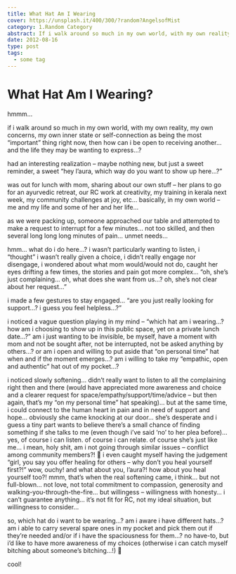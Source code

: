 ```yaml
---
title: What Hat Am I Wearing
cover: https://unsplash.it/400/300/?random?AngelsofMist
category: 1.Random Category
abstract: If i walk around so much in my own world, with my own reality, my own concerns, my own inner state or self-connection as being the most “important” thing right now, then how can i be open to receiving another… and the life they may be wanting to express…?
date: 2012-08-16
type: post
tags:
  - some tag
---
```


# What Hat Am I Wearing?

hmmm…

if i walk around so much in my own world, with my own reality, my own concerns, my own inner state or self-connection as being the most “important” thing right now, then how can i be open to receiving another… and the life they may be wanting to express…?

had an interesting realization – maybe nothing new, but just a sweet reminder, a sweet “hey l’aura, which way do you want to show up here…?”

was out for lunch with mom, sharing about our own stuff – her plans to go for an ayurvedic retreat, our RC work at creativity, my training in kerala next week, my community challenges at joy, etc… basically, in my own world – me and my life and some of her and her life…

as we were packing up, someone approached our table and attempted to make a request to interrupt for a few minutes… not too skilled, and then several long long long minutes of pain… unmet needs…

hmm… what do i do here…? i wasn’t particularly wanting to listen, i “thought” i wasn’t really given a choice, i didn’t really engage nor disengage, i wondered about what mom would/would not do, caught her eyes drifting a few times, the stories and pain got more complex… “oh, she’s just complaining… oh, what does she want from us…? oh, she’s not clear about her request…”

i made a few gestures to stay engaged… “are you just really looking for support…? i guess you feel helpless…?”

i noticed a vague question playing in my mind – “which hat am i wearing…? how am i choosing to show up in this public space, yet on a private lunch date…?” am i just wanting to be invisible, be myself, have a moment with mom and not be sought after, not be interrupted, not be asked anything by others…? or am i open and willing to put aside that “on personal time” hat when and if the moment emerges…? am i willing to take my “empathic, open and authentic” hat out of my pocket…?

i noticed slowly softening… didn’t really want to listen to all the complaining right then and there (would have appreciated more awareness and choice and a clearer request for space/empathy/support/time/advice – but then again, that’s my “on my personal time” hat speaking)… but at the same time, i could connect to the human heart in pain and in need of support and hope… obviously she came knocking at our door… she’s desperate and i guess a tiny part wants to believe there’s a small chance of finding something if she talks to me (even though i’ve said ‘no’ to her plea before)… yes, of course i can listen. of course i can relate. of course she’s just like me… i mean, holy shit, am i not going through similar issues – conflict among community members?! 🙂 i even caught myself having the judgement “girl, you say you offer healing for others – why don’t you heal yourself first?!” wow, ouchy! and what about you, l’aura?! how about you heal yourself too?! mmm, that’s when the real softening came, i think… but not full-blown… not love, not total commitment to compassion, generosity and walking-you-through-the-fire… but willingess – willingness with honesty… i can’t guarantee anything… it’s not fit for RC, not my ideal situation, but willingness to consider…

so, which hat do i want to be wearing…? am i aware i have different hats…? am i able to carry several spare ones in my pocket and pick them out if they’re needed and/or if i have the spaciousness for them…? no have-to, but i’d like to have more awareness of my choices (otherwise i can catch myself bitching about someone’s bitching…!) 🙂

cool!

